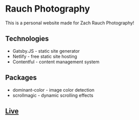 # Rauch Photography
This is a personal website made for Zach Rauch Photography!

## Technologies
- Gatsby.JS - static site generator
- Netlify - free static site hosting
- Contentful - content management system

## Packages
- dominant-color - image color detection 
- scrollmagic - dynamic scrolling effects

## [Live](http://zacharyrauchphotography.com)
